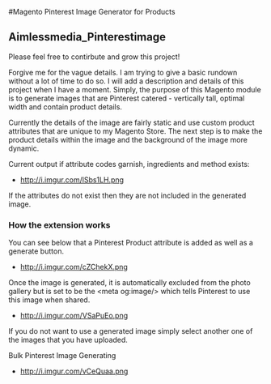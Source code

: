 #Magento  Pinterest Image Generator for Products
## Aimlessmedia_Pinterestimage

Please feel free to contirbute and grow this project!

Forgive me for the vague details. I am trying to give a basic rundown without a lot of time to do so. I will add a description and details of this project when I have a moment. Simply, the purpose of this Magento module is to generate images that are Pinterest catered - vertically tall, optimal width and contain product details.

Currently the details of the image are fairly static and use custom product attributes that are unique to my Magento Store. The next step is to make the product details within the image and the background of the image more dynamic.

Current output if attribute codes garnish, ingredients and method exists:

 - http://i.imgur.com/lSbs1LH.png
 
If the attributes do not exist then they are not included in the generated image.

### How the extension works
You can see below that a Pinterest Product attribute is added as well as a generate button.
 - http://i.imgur.com/cZChekX.png
 
Once the image is generated, it is automatically excluded from the photo gallery but is set to be the \<meta og:image/> which tells Pinterest to use this image when shared.
 - http://i.imgur.com/VSaPuEo.png

If you do not want to use a generated image simply select another one of the images that you have uploaded.

Bulk Pinterest Image Generating
 - http://i.imgur.com/vCeQuaa.png
